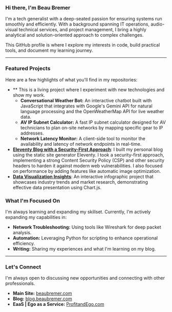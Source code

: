 ### Hi there, I'm Beau Bremer

I'm a tech generalist with a deep-seated passion for ensuring systems run smoothly and efficiently. With a background spanning IT operations, audio-visual technical services, and project management, I bring a highly analytical and solution-oriented approach to complex challenges.

This GitHub profile is where I explore my interests in code, build practical tools, and document my learning journey.

-----

### Featured Projects

Here are a few highlights of what you'll find in my repositories:

  * ** This is a living project where I experiment with new technologies and show my work.
      * **Conversational Weather Bot:** An interactive chatbot built with JavaScript that integrates with Google's Gemini API for natural language processing and the OpenWeatherMap API for live weather data.
      * **AV IP Subnet Calculator:** A fast IP subnet calculator designed for AV technicians to plan on-site networks by mapping specific gear to IP addresses.
      * **Network Latency Monitor:** A client-side tool to monitor the availability and latency of network endpoints in real-time.
  * **[Eleventy Blog with a Security-First Approach](https://blog.beaubremer.com)**: I built my personal blog using the static site generator Eleventy. I took a security-first approach, implementing a strong Content Security Policy (CSP) and other security headers to harden it against modern web vulnerabilities. I also focused on performance by adding features like automatic image optimization.
  * **[Data Visualization Insights](https://www.google.com/search?q=https://beaubremer.com/trends.html)**: An interactive infographic project that showcases industry trends and market research, demonstrating effective data presentation using Chart.js.

### What I'm Focused On

I'm always learning and expanding my skillset. Currently, I'm actively expanding my capabilities in:

  * **Network Troubleshooting:** Using tools like Wireshark for deep packet analysis.
  * **Automation:** Leveraging Python for scripting to enhance operational efficiency.
  * **Writing:** Sharing my experiences and what I'm learning on my blog.

-----

### Let's Connect

I'm always open to discussing new opportunities and connecting with other professionals.

  * **Main Site:** [beaubremer.com](https://beaubremer.com)
  * **Blog:** [blog.beaubremer.com](https://blog.beaubremer.com)
  * **EaaS | Ego as a Service:** [ProfitandEgo.com](https://profitandego.com)

<!--
**KnowOneActual/KnowOneActual** is a ✨ _special_ ✨ repository because its `README.md` (this file) appears on your GitHub profile.

Here are some ideas to get you started:

- 🔭 I’m currently working on ...
- 🌱 I’m currently learning ...
- 👯 I’m looking to collaborate on ...
- 🤔 I’m looking for help with ...
- 💬 Ask me about ...
- 📫 How to reach me: ...
- 😄 Pronouns: ...
- ⚡ Fun fact: ...
-->
